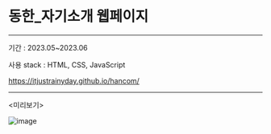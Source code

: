 # 동한_자기소개 웹페이지
___
기간 : 2023.05~2023.06


사용 stack : HTML, CSS, JavaScript


<https://itjustrainyday.github.io/hancom/>
___
<미리보기>

![image](https://github.com/itjustrainyday/hancom/assets/98398484/948b3680-c4dd-4772-9ac1-b8eef2554555)
